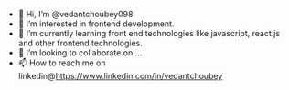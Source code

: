 - 👋 Hi, I’m @vedantchoubey098
- 👀 I’m interested in frontend development.
- 🌱 I’m currently learning front end technologies like javascript, react.js and other frontend technologies.
- 💞️ I’m looking to collaborate on ...
- 📫 How to reach me on linkedin@https://www.linkedin.com/in/vedantchoubey


<!---
vedantchoubey098/vedantchoubey098 is a ✨ special ✨ repository because its `README.md` (this file) appears on your GitHub profile.
You can click the Preview link to take a look at your changes.
--->
